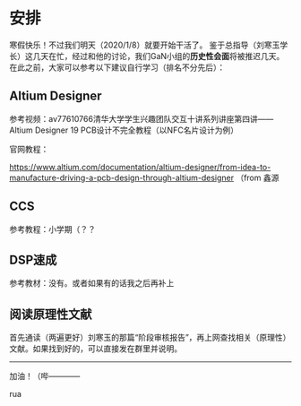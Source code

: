 # 安排

寒假快乐！不过我们明天（2020/1/8）就要开始干活了。
鉴于总指导（刘寒玉学长）这几天在忙，经过和他的讨论，我们GaN小组的**历史性会面**将被推迟几天。在此之前，大家可以参考以下建议自行学习（排名不分先后）：

## Altium Designer

参考视频：av77610766清华大学学生兴趣团队交互十讲系列讲座第四讲——Altium Designer 19 PCB设计不完全教程（以NFC名片设计为例）

官网教程：

https://www.altium.com/documentation/altium-designer/from-idea-to-manufacture-driving-a-pcb-design-through-altium-designer
（from 鑫源

## CCS

参考教程：小学期（？？

## DSP速成

参考教材：没有。或者如果有的话我之后再补上

## 阅读原理性文献

首先通读（两遍更好）刘寒玉的那篇“阶段审核报告”，再上网查找相关（原理性）文献。如果找到好的，可以直接发在群里并说明。

---

加油！（哔————

rua
